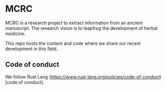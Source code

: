 # MCRC

MCRC is a research project to extract information from an ancient manuscript. The research vision is to leapfrog the
development of herbal medicine.

This repo hosts the content and code where we share our recent development in this field.

## Code of conduct

We follow Rust Lang (https://www.rust-lang.org/policies/code-of-conduct)[code of conduct].
